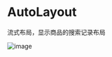 # AutoLayout
流式布局，显示商品的搜索记录布局

![image](https://github.com/SeaMyC/AutoLayout/tree/master/app/src/main/res/images)
